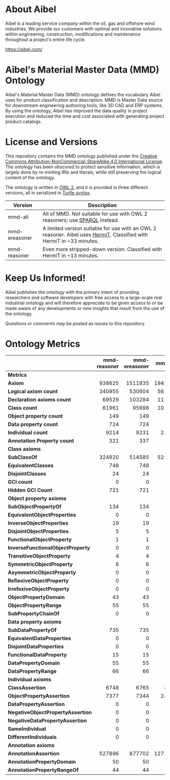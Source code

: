 # About Aibel
Aibel is a leading service company within the oil, gas and offshore wind industries. We provide our customers with optimal and innovative solutions within engineering, construction, modifications and maintenance throughout a project's entire life cycle.

https://aibel.com/

# Aibel's Material Master Data (MMD) Ontology
Aibel's Material Master Data (MMD) ontology defines the vocabulary Aibel uses for product classification and description. MMD is Master Data source for downstream engineering authoring tools, like 3D CAD and ERP systems. By using the ontology, Aibel has improved the data quality in project execution and reduced the time and cost associated with generating project product catalogs.

# License and Versions
This repository contains the MMD ontology published under the <a rel="license" href="http://creativecommons.org/licenses/by-nc-sa/4.0/">Creative Commons Attribution-NonCommercial-ShareAlike 4.0 International License</a>. The ontology has been obscured to protect sensitive information, which is largely done by re-minting IRIs and literals, while still preserving the logical content of the ontology.

The ontology is written in <a href="https://www.w3.org/TR/owl2-overview/">OWL 2</a>, and it is provided in three different versions, all in serialized in <a href="https://www.w3.org/TR/turtle/">Turtle syntax</a>.

| Version | Description |
|---------|-------------|
| mmd-all | All of MMD. *Not* suitable for use with OWL 2 reasoners; use <a href="https://www.w3.org/TR/rdf-sparql-query/">SPARQL</a> instead. |
| mmd-ereasoner | A limited version suitable for use with an OWL 2 reasoner. Aibel uses <a href="http://www.hermit-reasoner.com/">HermiT</a>. Classified with HermiT in ~33 minutes. |
| mmd-reasoner | Even more stripped-down version. Classified with HermiT in ~13 minutes. |

# Keep Us Informed!
Aibel publishes the ontology with the primary intent of providing researchers and software developers with free access to a large-scale real industrial ontology and will therefore appreciate to be given access to or be made aware of any developments or new insights that result from the use of the ontology.

Questions or comments may be posted as issues to this repository.

# Ontology Metrics
|                                     | mmd-reasoner | mmd-ereasoner | mmd-all |
|-------------------------------------|-------------:|--------------:|--------:|
| **Metrics**                         |              |               |         |
| **Axiom**                           |       938625 |       1511835 | 1945224 |
| **Logical axiom count**             |       340955 |        530604 |  561120 |
| **Declaration axioms count**        |        69529 |        103284 |  111531 |
| **Class count**                     |        61961 |         95698 |  101602 |
| **Object property count**           |          149 |           149 |     181 |
| **Data property count**             |          724 |           724 |     727 |
| **Individual count**                |         9214 |          9231 |   21863 |
| **Annotation Property count**       |          321 |           337 |     392 |
| **Class axioms**                    |              |               |         |
| **SubClassOf**                      |       324920 |        514585 |  525986 |
| **EquivalentClasses**               |          748 |           748 |     752 |
| **DisjointClasses**                 |           24 |            24 |      28 |
| **GCI count**                       |            0 |             0 |       0 |
| **Hidden GCI Count**                |          721 |           721 |     725 |
| **Object property axioms**          |              |               |         |
| **SubObjectPropertyOf**             |          134 |           134 |     166 |
| **EquivalentObjectProperties**      |            0 |             0 |       0 |
| **InverseObjectProperties**         |           19 |            19 |      28 |
| **DisjointObjectProperties**        |            5 |             5 |      11 |
| **FunctionalObjectProperty**        |            1 |             1 |       1 |
| **InverseFunctionalObjectProperty** |            0 |             0 |       0 |
| **TransitiveObjectProperty**        |            4 |             4 |       4 |
| **SymmetricObjectProperty**         |            6 |             6 |       7 |
| **AsymmetricObjectProperty**        |            0 |             0 |       0 |
| **ReflexiveObjectProperty**         |            0 |             0 |       0 |
| **IrrefexiveObjectProperty**        |            0 |             0 |       0 |
| **ObjectPropertyDomain**            |           43 |            43 |      48 |
| **ObjectPropertyRange**             |           55 |            55 |      60 |
| **SubPropertyChainOf**              |            0 |             0 |       0 |
| **Data property axioms**            |              |               |         |
| **SubDataPropertyOf**               |          735 |           735 |     738 |
| **EquivalentDataProperties**        |            0 |             0 |       0 |
| **DisjointDataProperties**          |            0 |             0 |       0 |
| **FunctionalDataProperty**          |           15 |            15 |      15 |
| **DataPropertyDomain**              |           55 |            55 |      56 |
| **DataPropertyRange**               |           66 |            66 |      66 |
| **Individual axioms**               |              |               |         |
| **ClassAssertion**                  |         6748 |          6765 |    8993 |
| **ObjectPropertyAssertion**         |         7377 |          7344 |   24161 |
| **DataPropertyAssertion**           |            0 |             0 |       0 |
| **NegativeObjectPropertyAssertion** |            0 |             0 |       0 |
| **NegativeDataPropertyAssertion**   |            0 |             0 |       0 |
| **SameIndividual**                  |            0 |             0 |       0 |
| **DifferentIndividuals**            |            0 |             0 |       0 |
| **Annotation axioms**               |              |               |         |
| **AnnotationAssertion**             |       527896 |        877702 | 1272225 |
| **AnnotationPropertyDomain**        |           50 |            50 |      50 |
| **AnnotationPropertyRangeOf**       |           44 |            44 |      78 |
